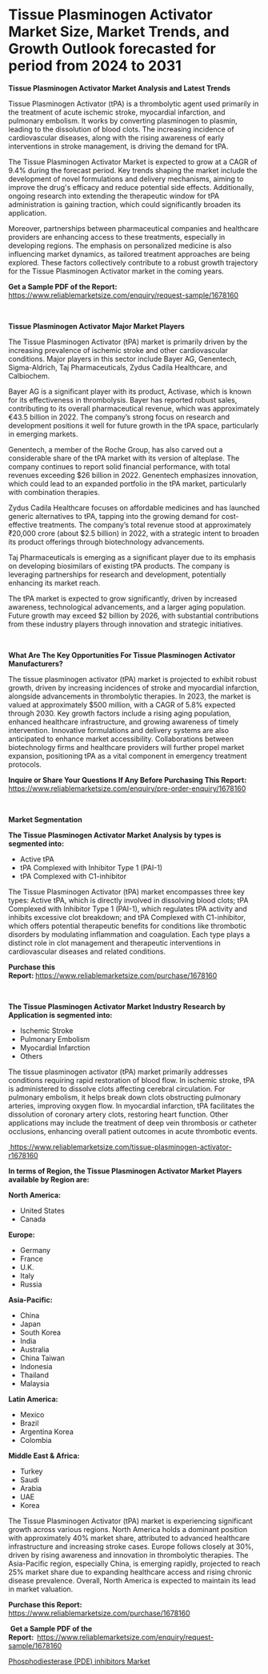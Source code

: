 <p><h1>Tissue Plasminogen Activator Market Size, Market Trends, and Growth Outlook forecasted for period from 2024 to 2031</h1></p><p><strong>Tissue Plasminogen Activator Market Analysis and Latest Trends</strong></p>
<p><p>Tissue Plasminogen Activator (tPA) is a thrombolytic agent used primarily in the treatment of acute ischemic stroke, myocardial infarction, and pulmonary embolism. It works by converting plasminogen to plasmin, leading to the dissolution of blood clots. The increasing incidence of cardiovascular diseases, along with the rising awareness of early interventions in stroke management, is driving the demand for tPA.</p><p>The Tissue Plasminogen Activator Market is expected to grow at a CAGR of 9.4% during the forecast period. Key trends shaping the market include the development of novel formulations and delivery mechanisms, aiming to improve the drug's efficacy and reduce potential side effects. Additionally, ongoing research into extending the therapeutic window for tPA administration is gaining traction, which could significantly broaden its application. </p><p>Moreover, partnerships between pharmaceutical companies and healthcare providers are enhancing access to these treatments, especially in developing regions. The emphasis on personalized medicine is also influencing market dynamics, as tailored treatment approaches are being explored. These factors collectively contribute to a robust growth trajectory for the Tissue Plasminogen Activator market in the coming years.</p></p>
<p><strong>Get a Sample PDF of the Report:&nbsp;</strong> <a href="https://www.reliablemarketsize.com/enquiry/request-sample/1678160?utm_campaign=1901&utm_medium=2&utm_source=Github&utm_content=ia&utm_term=28122024&utm_id=tissue-plasminogen-activator">https://www.reliablemarketsize.com/enquiry/request-sample/1678160</a></p>
<p>&nbsp;</p>
<p><strong>Tissue Plasminogen Activator Major Market Players</strong></p>
<p><p>The Tissue Plasminogen Activator (tPA) market is primarily driven by the increasing prevalence of ischemic stroke and other cardiovascular conditions. Major players in this sector include Bayer AG, Genentech, Sigma-Aldrich, Taj Pharmaceuticals, Zydus Cadila Healthcare, and Calbiochem.</p><p>Bayer AG is a significant player with its product, Activase, which is known for its effectiveness in thrombolysis. Bayer has reported robust sales, contributing to its overall pharmaceutical revenue, which was approximately €43.5 billion in 2022. The company’s strong focus on research and development positions it well for future growth in the tPA space, particularly in emerging markets.</p><p>Genentech, a member of the Roche Group, has also carved out a considerable share of the tPA market with its version of alteplase. The company continues to report solid financial performance, with total revenues exceeding $26 billion in 2022. Genentech emphasizes innovation, which could lead to an expanded portfolio in the tPA market, particularly with combination therapies.</p><p>Zydus Cadila Healthcare focuses on affordable medicines and has launched generic alternatives to tPA, tapping into the growing demand for cost-effective treatments. The company’s total revenue stood at approximately ₹20,000 crore (about $2.5 billion) in 2022, with a strategic intent to broaden its product offerings through biotechnology advancements.</p><p>Taj Pharmaceuticals is emerging as a significant player due to its emphasis on developing biosimilars of existing tPA products. The company is leveraging partnerships for research and development, potentially enhancing its market reach.</p><p>The tPA market is expected to grow significantly, driven by increased awareness, technological advancements, and a larger aging population. Future growth may exceed $2 billion by 2026, with substantial contributions from these industry players through innovation and strategic initiatives.</p></p>
<p>&nbsp;</p>
<p><strong>What Are The Key Opportunities For Tissue Plasminogen Activator Manufacturers?</strong></p>
<p><p>The tissue plasminogen activator (tPA) market is projected to exhibit robust growth, driven by increasing incidences of stroke and myocardial infarction, alongside advancements in thrombolytic therapies. In 2023, the market is valued at approximately $500 million, with a CAGR of 5.8% expected through 2030. Key growth factors include a rising aging population, enhanced healthcare infrastructure, and growing awareness of timely intervention. Innovative formulations and delivery systems are also anticipated to enhance market accessibility. Collaborations between biotechnology firms and healthcare providers will further propel market expansion, positioning tPA as a vital component in emergency treatment protocols.</p></p>
<p><strong>Inquire or Share Your Questions If Any Before Purchasing This Report:</strong> <a href="https://www.reliablemarketsize.com/enquiry/pre-order-enquiry/1678160?utm_campaign=1901&utm_medium=2&utm_source=Github&utm_content=ia&utm_term=28122024&utm_id=tissue-plasminogen-activator">https://www.reliablemarketsize.com/enquiry/pre-order-enquiry/1678160</a></p>
<p>&nbsp;</p>
<p><strong>Market Segmentation</strong></p>
<p><strong>The Tissue Plasminogen Activator Market Analysis by types is segmented into:</strong></p>
<p><ul><li>Active tPA</li><li>tPA Complexed with Inhibitor Type 1 (PAI-1)</li><li>tPA Complexed with C1-inhibitor</li></ul></p>
<p><p>The Tissue Plasminogen Activator (tPA) market encompasses three key types: Active tPA, which is directly involved in dissolving blood clots; tPA Complexed with Inhibitor Type 1 (PAI-1), which regulates tPA activity and inhibits excessive clot breakdown; and tPA Complexed with C1-inhibitor, which offers potential therapeutic benefits for conditions like thrombotic disorders by modulating inflammation and coagulation. Each type plays a distinct role in clot management and therapeutic interventions in cardiovascular diseases and related conditions.</p></p>
<p><strong>Purchase this Report:&nbsp;</strong><a href="https://www.reliablemarketsize.com/purchase/1678160?utm_campaign=1901&utm_medium=2&utm_source=Github&utm_content=ia&utm_term=28122024&utm_id=tissue-plasminogen-activator">https://www.reliablemarketsize.com/purchase/1678160</a></p>
<p>&nbsp;</p>
<p><strong>The Tissue Plasminogen Activator Market Industry Research by Application is segmented into:</strong></p>
<p><ul><li>Ischemic Stroke</li><li>Pulmonary Embolism</li><li>Myocardial Infarction</li><li>Others</li></ul></p>
<p><p>The tissue plasminogen activator (tPA) market primarily addresses conditions requiring rapid restoration of blood flow. In ischemic stroke, tPA is administered to dissolve clots affecting cerebral circulation. For pulmonary embolism, it helps break down clots obstructing pulmonary arteries, improving oxygen flow. In myocardial infarction, tPA facilitates the dissolution of coronary artery clots, restoring heart function. Other applications may include the treatment of deep vein thrombosis or catheter occlusions, enhancing overall patient outcomes in acute thrombotic events.</p></p>
<p><a href="https://www.reliablemarketsize.com/tissue-plasminogen-activator-r1678160?utm_campaign=1901&utm_medium=2&utm_source=Github&utm_content=ia&utm_term=28122024&utm_id=tissue-plasminogen-activator">&nbsp;https://www.reliablemarketsize.com/tissue-plasminogen-activator-r1678160</a></p>
<p><strong>In terms of Region, the Tissue Plasminogen Activator Market Players available by Region are:</strong></p>
<p>
    <p> <strong> North America: </strong>
        <ul>
            <li>United States</li>
            <li>Canada</li>
        </ul>
        </p> 
    <p> <strong> Europe: </strong>
        <ul>
            <li>Germany</li>
            <li>France</li>
            <li>U.K.</li>
            <li>Italy</li>
            <li>Russia</li>
        </ul>
        </p> 
    <p> <strong> Asia-Pacific: </strong>
        <ul>
            <li>China</li>
            <li>Japan</li>
            <li>South Korea</li>
            <li>India</li>
            <li>Australia</li>
            <li>China Taiwan</li>
            <li>Indonesia</li>
            <li>Thailand</li>
            <li>Malaysia</li>
        </ul>
        </p> 
    <p> <strong> Latin America: </strong>
        <ul>
            <li>Mexico</li>
            <li>Brazil</li>
            <li>Argentina Korea</li>
            <li>Colombia</li>
        </ul>
        </p> 
    <p> <strong> Middle East & Africa: </strong>
        <ul>
            <li>Turkey</li>
            <li>Saudi</li>
            <li>Arabia</li>
            <li>UAE</li>
            <li>Korea</li>
        </ul>
    </p>
    </p>
<p><p>The Tissue Plasminogen Activator (tPA) market is experiencing significant growth across various regions. North America holds a dominant position with approximately 40% market share, attributed to advanced healthcare infrastructure and increasing stroke cases. Europe follows closely at 30%, driven by rising awareness and innovation in thrombolytic therapies. The Asia-Pacific region, especially China, is emerging rapidly, projected to reach 25% market share due to expanding healthcare access and rising chronic disease prevalence. Overall, North America is expected to maintain its lead in market valuation.</p></p>
<p><strong>Purchase this Report: </strong><a href="https://www.reliablemarketsize.com/purchase/1678160?utm_campaign=1901&utm_medium=2&utm_source=Github&utm_content=ia&utm_term=28122024&utm_id=tissue-plasminogen-activator">https://www.reliablemarketsize.com/purchase/1678160</a></p>
<p>&nbsp;<strong>Get a Sample PDF of the Report:&nbsp;&nbsp;</strong><a href="https://www.reliablemarketsize.com/enquiry/request-sample/1678160?utm_campaign=1901&utm_medium=2&utm_source=Github&utm_content=ia&utm_term=28122024&utm_id=tissue-plasminogen-activator">https://www.reliablemarketsize.com/enquiry/request-sample/1678160</a></p>
<p><strong></strong></p>
<p><p><a href="https://github.com/AKSHATREPORTPRIME/Market-Research-Report-List-6/blob/main/phosphodiesterase-pde-inhibitors-market.md?utm_campaign=1901&utm_medium=2&utm_source=Github&utm_content=ia&utm_term=28122024&utm_id=tissue-plasminogen-activator">Phosphodiesterase (PDE) inhibitors Market</a></p></p>
